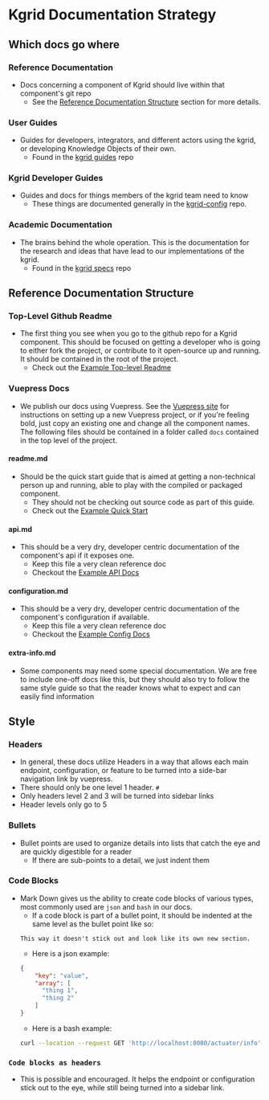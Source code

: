 # Kgrid Documentation Strategy

## Which docs go where
### Reference Documentation
- Docs concerning a component of Kgrid should live within that component's git repo
  - See the [Reference Documentation Structure](#ReferenceStructure) section for more details.
  
### User Guides
- Guides for developers, integrators, and different actors using the kgrid, or developing Knowledge Objects of their own.
  - Found in the [kgrid guides](https://github.com/kgrid/guides) repo
  
### Kgrid Developer Guides
- Guides and docs for things members of the kgrid team need to know
  - These things are documented generally in the [kgrid-config](https://github.com/kgrid/kgrid-config) repo.
  
### Academic Documentation
- The brains behind the whole operation. This is the documentation for the research and ideas that have lead to our implementations of the kgrid.
  - Found in the [kgrid specs](https://github.com/kgrid/specs) repo
## <a name="ReferenceStructure"></a>Reference Documentation Structure ##
### Top-Level Github Readme
- The first thing you see when you go to the github repo for a Kgrid component. This should be focused on getting a developer who is going to either fork the project, or contribute to it open-source up and running. It should be contained in the root of the project.
    - Check out the [Example Top-level Readme](github-readme.md)

### Vuepress Docs
- We publish our docs using Vuepress. See the [Vuepress site](https://vuepress.vuejs.org/) for instructions on setting up a new Vuepress project, or if you're feeling bold, just copy an existing one and change all the component names. The following files should be contained in a folder called `docs` contained in the top level of the project.
#### readme.md
- Should be the quick start guide that is aimed at getting a non-technical person up and running, able to play with the compiled or packaged component. 
    - They should not be checking out source code as part of this guide.
    - Check out the [Example Quick Start](docs/readme.md)
#### api.md
- This should be a very dry, developer centric documentation of the component's api if it exposes one.
    - Keep this file a very clean reference doc
    - Checkout the [Example API Docs](docs/api.md)
#### configuration.md
- This should be a very dry, developer centric documentation of the component's configuration if available.
    - Keep this file a very clean reference doc
    - Checkout the [Example Config Docs](docs/configuration.md)
#### extra-info.md
- Some components may need some special documentation. We are free to include one-off docs like this, but they should also try to follow the same style guide so that the reader knows what to expect and can easily find information
## Style
### Headers
- In general, these docs utilize Headers in a way that allows each main endpoint, configuration, or feature to be turned into a side-bar navigation link by vuepress.
- There should only be one level 1 header. `#`
- Only headers level 2 and 3 will be turned into sidebar links
- Header levels only go to 5

### Bullets
- Bullet points are used to organize details into lists that catch the eye and are quickly digestible for a reader
    - If there are sub-points to a detail, we just indent them
### Code Blocks
- Mark Down gives us the ability to create code blocks of various types, most commonly used are `json` and `bash` in our docs.
    - If a code block is part of a bullet point, it should be indented at the same level as the bullet point like so:
    ```text
    This way it doesn't stick out and look like its own new section. 
    ```
    - Here is a json example:
    ```json
    {
        "key": "value",
        "array": [
          "thing 1",
          "thing 2"
        ]     
    } 
    ```
    - Here is a bash example:
    ```bash
    curl --location --request GET 'http://localhost:8080/actuator/info'
    ```
  
### `Code blocks as headers`
- This is possible and encouraged. It helps the endpoint or configuration stick out to the eye, while still being turned into a sidebar link.
